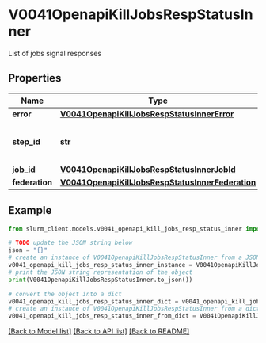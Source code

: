 # V0041OpenapiKillJobsRespStatusInner

List of jobs signal responses

## Properties

Name | Type | Description | Notes
------------ | ------------- | ------------- | -------------
**error** | [**V0041OpenapiKillJobsRespStatusInnerError**](V0041OpenapiKillJobsRespStatusInnerError.md) |  | [optional] 
**step_id** | **str** | Job or Step ID that signaling failed | 
**job_id** | [**V0041OpenapiKillJobsRespStatusInnerJobId**](V0041OpenapiKillJobsRespStatusInnerJobId.md) |  | 
**federation** | [**V0041OpenapiKillJobsRespStatusInnerFederation**](V0041OpenapiKillJobsRespStatusInnerFederation.md) |  | [optional] 

## Example

```python
from slurm_client.models.v0041_openapi_kill_jobs_resp_status_inner import V0041OpenapiKillJobsRespStatusInner

# TODO update the JSON string below
json = "{}"
# create an instance of V0041OpenapiKillJobsRespStatusInner from a JSON string
v0041_openapi_kill_jobs_resp_status_inner_instance = V0041OpenapiKillJobsRespStatusInner.from_json(json)
# print the JSON string representation of the object
print(V0041OpenapiKillJobsRespStatusInner.to_json())

# convert the object into a dict
v0041_openapi_kill_jobs_resp_status_inner_dict = v0041_openapi_kill_jobs_resp_status_inner_instance.to_dict()
# create an instance of V0041OpenapiKillJobsRespStatusInner from a dict
v0041_openapi_kill_jobs_resp_status_inner_from_dict = V0041OpenapiKillJobsRespStatusInner.from_dict(v0041_openapi_kill_jobs_resp_status_inner_dict)
```
[[Back to Model list]](../README.md#documentation-for-models) [[Back to API list]](../README.md#documentation-for-api-endpoints) [[Back to README]](../README.md)


